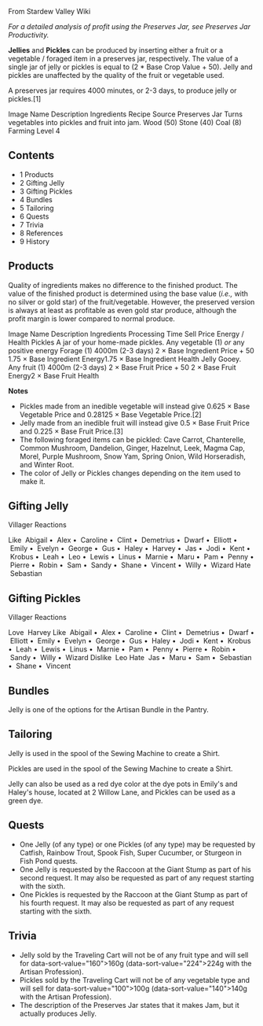 From Stardew Valley Wiki

*For a detailed analysis of profit using the Preserves Jar, see Preserves Jar Productivity.*

**Jellies** and **Pickles** can be produced by inserting either a fruit or a vegetable / foraged item in a preserves jar, respectively. The value of a single jar of jelly or pickles is equal to (2 * Base Crop Value + 50). Jelly and pickles are unaffected by the quality of the fruit or vegetable used.

A preserves jar requires 4000 minutes, or 2-3 days, to produce jelly or pickles.\[1]

Image Name Description Ingredients Recipe Source Preserves Jar Turns vegetables into pickles and fruit into jam. Wood (50) Stone (40) Coal (8) Farming Level 4

## Contents

- 1 Products
- 2 Gifting Jelly
- 3 Gifting Pickles
- 4 Bundles
- 5 Tailoring
- 6 Quests
- 7 Trivia
- 8 References
- 9 History

## Products

Quality of ingredients makes no difference to the finished product. The value of the finished product is determined using the base value (*i.e.,* with no silver or gold star) of the fruit/vegetable. However, the preserved version is always at least as profitable as even gold star produce, although the profit margin is lower compared to normal produce.

Image Name Description Ingredients Processing Time Sell Price Energy / Health Pickles A jar of your home-made pickles. Any vegetable (1) *or* any positive energy Forage (1) 4000m (2-3 days) 2 × Base Ingredient Price + 50 1.75 × Base Ingredient Energy1.75 × Base Ingredient Health Jelly Gooey. Any fruit (1) 4000m (2-3 days) 2 × Base Fruit Price + 50 2 × Base Fruit Energy2 × Base Fruit Health

**Notes**

- Pickles made from an inedible vegetable will instead give 0.625 × Base Vegetable Price and 0.28125 × Base Vegetable Price.\[2]
- Jelly made from an inedible fruit will instead give 0.5 × Base Fruit Price and 0.225 × Base Fruit Price.\[3]
- The following foraged items can be pickled: Cave Carrot, Chanterelle, Common Mushroom, Dandelion, Ginger, Hazelnut, Leek, Magma Cap, Morel, Purple Mushroom, Snow Yam, Spring Onion, Wild Horseradish, and Winter Root.
- The color of Jelly or Pickles changes depending on the item used to make it.

## Gifting Jelly

Villager Reactions

Like  Abigail •  Alex •  Caroline •  Clint •  Demetrius •  Dwarf •  Elliott •  Emily •  Evelyn •  George •  Gus •  Haley •  Harvey •  Jas •  Jodi •  Kent •  Krobus •  Leah •  Leo •  Lewis •  Linus •  Marnie •  Maru •  Pam •  Penny •  Pierre •  Robin •  Sam •  Sandy •  Shane •  Vincent •  Willy •  Wizard Hate  Sebastian

## Gifting Pickles

Villager Reactions

Love  Harvey Like  Abigail •  Alex •  Caroline •  Clint •  Demetrius •  Dwarf •  Elliott •  Emily •  Evelyn •  George •  Gus •  Haley •  Jodi •  Kent •  Krobus •  Leah •  Lewis •  Linus •  Marnie •  Pam •  Penny •  Pierre •  Robin •  Sandy •  Willy •  Wizard Dislike  Leo Hate  Jas •  Maru •  Sam •  Sebastian •  Shane •  Vincent

## Bundles

Jelly is one of the options for the Artisan Bundle in the Pantry.

## Tailoring

Jelly is used in the spool of the Sewing Machine to create a Shirt.

Pickles are used in the spool of the Sewing Machine to create a Shirt.

Jelly can also be used as a red dye color at the dye pots in Emily's and Haley's house, located at 2 Willow Lane, and Pickles can be used as a green dye.

## Quests

- One Jelly (of any type) or one Pickles (of any type) may be requested by Catfish, Rainbow Trout, Spook Fish, Super Cucumber, or Sturgeon in Fish Pond quests.
- One Jelly is requested by the Raccoon at the Giant Stump as part of his second request. It may also be requested as part of any request starting with the sixth.
- One Pickles is requested by the Raccoon at the Giant Stump as part of his fourth request. It may also be requested as part of any request starting with the sixth.

## Trivia

- Jelly sold by the Traveling Cart will not be of any fruit type and will sell for data-sort-value="160"&gt;160g (data-sort-value="224"&gt;224g with the Artisan Profession).
- Pickles sold by the Traveling Cart will not be of any vegetable type and will sell for data-sort-value="100"&gt;100g (data-sort-value="140"&gt;140g with the Artisan Profession).
- The description of the Preserves Jar states that it makes Jam, but it actually produces Jelly.